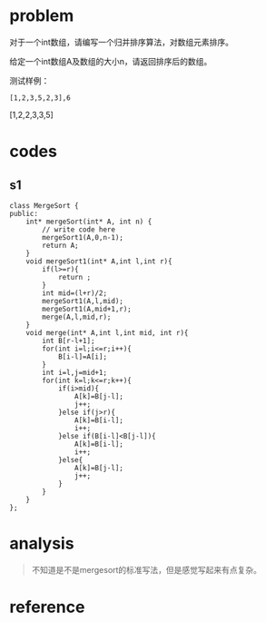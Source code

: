 # problem
对于一个int数组，请编写一个归并排序算法，对数组元素排序。

给定一个int数组A及数组的大小n，请返回排序后的数组。

测试样例：
```
[1,2,3,5,2,3],6
```
[1,2,2,3,3,5]

# codes
## s1
```
class MergeSort {
public:
    int* mergeSort(int* A, int n) {
        // write code here
        mergeSort1(A,0,n-1);
        return A;
    }
    void mergeSort1(int* A,int l,int r){
        if(l>=r){
            return ;
        }
        int mid=(l+r)/2;
        mergeSort1(A,l,mid);
        mergeSort1(A,mid+1,r);
        merge(A,l,mid,r);
    }
    void merge(int* A,int l,int mid, int r){
        int B[r-l+1];
        for(int i=l;i<=r;i++){
            B[i-l]=A[i];
        }
        int i=l,j=mid+1;
        for(int k=l;k<=r;k++){
            if(i>mid){
                A[k]=B[j-l];
                j++;
            }else if(j>r){
                A[k]=B[i-l];
                i++;
            }else if(B[i-l]<B[j-l]){
                A[k]=B[i-l];
                i++;
            }else{
                A[k]=B[j-l];
                j++;
            }
        }
    }
};
```

# analysis
>不知道是不是mergesort的标准写法，但是感觉写起来有点复杂。

# reference



